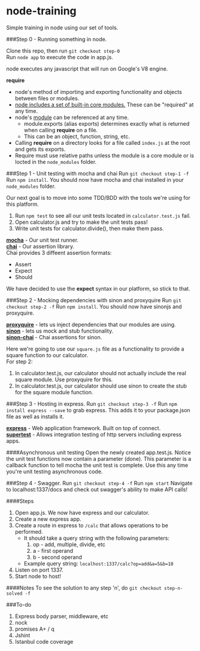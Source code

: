 node-training
=============
  
Simple training in node using our set of tools.
  
###Step 0 - Running something in node.
  
Clone this repo, then run `git checkout step-0`  
Run `node app` to execute the code in app.js.

node executes any javascript that will run on Google's V8 engine.

**require**
- node's method of importing and exporting functionality and objects between files or modules.
- [node includes a set of built-in core modules.](http://nodejs.org/api/) These can be "required" at any time.
- node's [module](http://nodejs.org/api/modules.html#modules_the_module_object) can be referenced at any time.
  - module.exports (alias exports) determines exactly what is returned when calling **require** on a file.
  - This can be an object, function, string, etc. 
- Calling **require** on a directory looks for a file called `index.js` at the root and gets its exports.
- Require must use relative paths unless the module is a core module or is locted in the `node_modules` folder.

###Step 1 - Unit testing with mocha and chai
Run `git checkout step-1 -f`  
Run `npm install`. You should now have mocha and chai installed in your `node_modules` folder.

Our next goal is to move into some TDD/BDD with the tools we're using for this platform.
1. Run `npm test` to see all our unit tests located in `calculator.test.js` fail.
2. Open calculator.js and try to make the unit tests pass!
3. Write unit tests for calculator.divide(), then make them pass.

[**mocha**](http://mochajs.org/) - Our unit test runner.  
[**chai**](http://chaijs.com/) - Our assertion library.  
Chai provides 3 diffeent assertion formats:
* Assert
* Expect
* Should

We have decided to use the **expect** syntax in our platform, so stick to that.

###Step 2 - Mocking dependencies with sinon and proxyquire
Run `git checkout step-2 -f`
Run `npm install`. You should now have sinonjs and proxyquire.

[**proxyquire**](https://github.com/thlorenz/proxyquire) - lets us inject dependencies that our modules are using.  
[**sinon**](http://sinonjs.org/) - lets us mock and stub functionality.  
[**sinon-chai**](https://github.com/domenic/sinon-chai) - Chai assertions for sinon.

Here we're going to use our `square.js` file as a functionality to provide a square function to our calculator.  
For step 2:
1. In calculator.test.js, our calculator should not actually include the real square module. Use proxyquire for this.
2. In calculator.test.js, our calculator should use sinon to create the stub for the square module function.

###Step 3 - Hosting in express.
Run `git checkout step-3 -f`
Run `npm install express --save` to grab express. This adds it to your package.json file as well as installs it.

[**express**](http://expressjs.com/) - Web application framework. Built on top of connect.  
[**supertest**](https://github.com/visionmedia/supertest) - Allows integration testing of http servers including express apps.

####Asynchronous unit testing
Open the newly created app.test.js. Notice the unit test functions now contain a parameter (done).
This parameter is a callback function to tell mocha the unit test is complete. Use this any time you're unit testing
asynchronous code.

###Step 4 - Swagger.
Run `git checkout step-4 -f`
Run `npm start`
Navigate to localhost:1337/docs and check out swagger's ability to make API calls!


####Steps
1. Open app.js. We now have express and our calculator.
2. Create a new express app.
3. Create a route in express to `/calc` that allows operations to be performed.
    - It should take a query string with the following parameters:
        1. op - add, multiple, divide, etc
        2. a - first operand
        3. b - second operand
    - Example query string: `localhost:1337/calc?op=add&a=5&b=10`
4. Listen on port 1337.
5. Start node to host!

####Notes
To see the solution to any step 'n', do `git checkout step-n-solved -f`

###To-do
1. Express body parser, middleware, etc
2. nock
3. promises A+ / q
4. Jshint
5. Istanbul code coverage 
